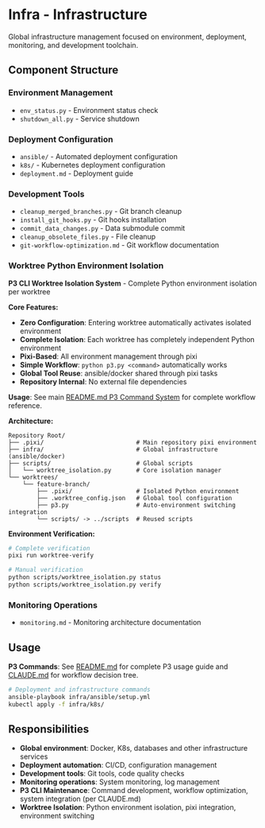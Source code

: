 # Infra - Infrastructure

Global infrastructure management focused on environment, deployment, monitoring, and development toolchain.

## Component Structure

### Environment Management
- `env_status.py` - Environment status check
- `shutdown_all.py` - Service shutdown

### Deployment Configuration
- `ansible/` - Automated deployment configuration
- `k8s/` - Kubernetes deployment configuration
- `deployment.md` - Deployment guide

### Development Tools
- `cleanup_merged_branches.py` - Git branch cleanup
- `install_git_hooks.py` - Git hooks installation
- `commit_data_changes.py` - Data submodule commit
- `cleanup_obsolete_files.py` - File cleanup
- `git-workflow-optimization.md` - Git workflow documentation

### Worktree Python Environment Isolation
**P3 CLI Worktree Isolation System** - Complete Python environment isolation per worktree

**Core Features:**
- **Zero Configuration**: Entering worktree automatically activates isolated environment
- **Complete Isolation**: Each worktree has completely independent Python environment  
- **Pixi-Based**: All environment management through pixi
- **Simple Workflow**: `python p3.py <command>` automatically works
- **Global Tool Reuse**: ansible/docker shared through pixi tasks
- **Repository Internal**: No external file dependencies

**Usage**: See main [README.md P3 Command System](../README.md#p3-command-system) for complete workflow reference.

**Architecture:**
```
Repository Root/
├── .pixi/                          # Main repository pixi environment
├── infra/                          # Global infrastructure (ansible/docker)
├── scripts/                        # Global scripts
│   └── worktree_isolation.py       # Core isolation manager
└── worktrees/
    └── feature-branch/
        ├── .pixi/                  # Isolated Python environment
        ├── .worktree_config.json   # Global tool configuration
        ├── p3.py                   # Auto-environment switching integration
        └── scripts/ -> ../scripts  # Reused scripts
```

**Environment Verification:**
```bash
# Complete verification
pixi run worktree-verify

# Manual verification
python scripts/worktree_isolation.py status
python scripts/worktree_isolation.py verify
```

### Monitoring Operations
- `monitoring.md` - Monitoring architecture documentation

## Usage

**P3 Commands**: See [README.md](../README.md) for complete P3 usage guide and [CLAUDE.md](../CLAUDE.md) for workflow decision tree.

```bash
# Deployment and infrastructure commands
ansible-playbook infra/ansible/setup.yml
kubectl apply -f infra/k8s/
```

## Responsibilities

- **Global environment**: Docker, K8s, databases and other infrastructure services
- **Deployment automation**: CI/CD, configuration management
- **Development tools**: Git tools, code quality checks
- **Monitoring operations**: System monitoring, log management
- **P3 CLI Maintenance**: Command development, workflow optimization, system integration (per CLAUDE.md)
- **Worktree Isolation**: Python environment isolation, pixi integration, environment switching
